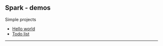 Spark - demos
---

Simple projects
- [Hello world](./helloworld.html)
- [Todo list](./todos.html)

---